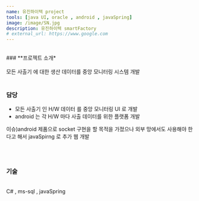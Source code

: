 ```yaml
---
name: 유진하이텍 project
tools: [java UI, oracle , android , javaSpring]
image: /image/SN.jpg
description: 유진하이텍 smartFactory
# external_url: https://www.google.com
---
```



<br>
### **프로젝트 소개*

<br>
<br>
모든 사출기 에 대한 생산 데이터를 중앙 모니터링 시스템 개발

<br>
<br>

### 담당

* 모든 사출기 인 H/W 데이터 를 중앙 모니터링 UI 로 개발 <br>
* android 는 각 H/W 마다 사출 데이터를 위한 플랫폼 개발  <br>

이슈)android 제품으로 socket 구현을 할 목적을 가졌으나 외부 망에서도 사용해야 한다고 해서 javaSpirng 로 추가 웹 개발

<br>
<br>

### 기술
<br>
C# , ms-sql , javaSpring
<br>
<br>
